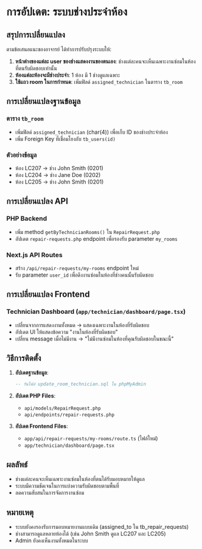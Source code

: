 # การอัปเดต: ระบบช่างประจำห้อง

## สรุปการเปลี่ยนแปลง

ตามข้อเสนอแนะของอาจารย์ ได้ทำการปรับปรุงระบบให้:

1. **หน้าต่างของแต่ละ user ของช่างแสดงงานของตนเอง**: ช่างแต่ละคนจะเห็นเฉพาะงานซ่อมในห้องที่ตนรับผิดชอบเท่านั้น
2. **ห้องแต่ละห้องจะมีช่างประจำ**: 1 ห้อง มี 1 ช่างดูแลเฉพาะ
3. **ใช้แถว room ในการกำหนด**: เพิ่มฟิลด์ `assigned_technician` ในตาราง `tb_room`

## การเปลี่ยนแปลงฐานข้อมูล

### ตาราง `tb_room`
- เพิ่มฟิลด์ `assigned_technician` (char(4)) เพื่อเก็บ ID ของช่างประจำห้อง
- เพิ่ม Foreign Key ที่เชื่อมโยงกับ `tb_users(id)`

### ตัวอย่างข้อมูล
- ห้อง LC207 → ช่าง John Smith (0201)  
- ห้อง LC204 → ช่าง Jane Doe (0202)
- ห้อง LC205 → ช่าง John Smith (0201)

## การเปลี่ยนแปลง API

### PHP Backend
- เพิ่ม method `getByTechnicianRooms()` ใน `RepairRequest.php`
- อัปเดต `repair-requests.php` endpoint เพื่อรองรับ parameter `my_rooms`

### Next.js API Routes  
- สร้าง `/api/repair-requests/my-rooms` endpoint ใหม่
- รับ parameter `user_id` เพื่อดึงงานซ่อมในห้องที่ช่างคนนั้นรับผิดชอบ

## การเปลี่ยนแปลง Frontend

### Technician Dashboard (`app/technician/dashboard/page.tsx`)
- เปลี่ยนจากการแสดงงานทั้งหมด → แสดงเฉพาะงานในห้องที่รับผิดชอบ
- อัปเดต UI ให้แสดงข้อความ "งานในห้องที่รับผิดชอบ"
- เปลี่ยน message เมื่อไม่มีงาน → "ไม่มีงานซ่อมในห้องที่คุณรับผิดชอบในขณะนี้"

## วิธีการติดตั้ง

1. **อัปเดตฐานข้อมูล**:
   ```sql
   -- รันไฟล์ update_room_technician.sql ใน phpMyAdmin
   ```

2. **อัปเดต PHP Files**:
   - `api/models/RepairRequest.php`
   - `api/endpoints/repair-requests.php`

3. **อัปเดต Frontend Files**:
   - `app/api/repair-requests/my-rooms/route.ts` (ไฟล์ใหม่)
   - `app/technician/dashboard/page.tsx`

## ผลลัพธ์

- ช่างแต่ละคนจะเห็นเฉพาะงานซ่อมในห้องที่ตนได้รับมอบหมายให้ดูแล
- ระบบมีความชัดเจนในการแบ่งความรับผิดชอบตามพื้นที่
- ลดความสับสนในการจัดการงานซ่อม

## หมายเหตุ

- ระบบยังคงรองรับการมอบหมายงานแบบเดิม (assigned_to ใน tb_repair_requests)
- ช่างสามารถดูแลหลายห้องได้ (เช่น John Smith ดูแล LC207 และ LC205)
- Admin ยังคงเห็นงานทั้งหมดในระบบ